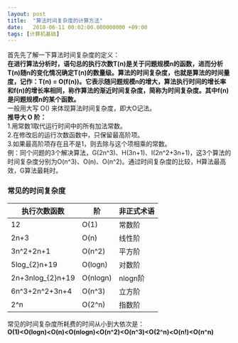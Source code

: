 ```yaml
---
layout: post
title:  "算法时间复杂度的计算方法"
date:   2018-06-11 00:02:00.000000000 +09:00
tags: [计算机基础]
---
```

首先先了解一下算法时间复杂度的定义：    
**在进行算法分析时，语句总的执行次数T(n)是关于问题规模n的函数，进而分析T(n)随n的变化情况确定T(n)的数量级。算法的时间复杂度，也就是算法的时间量度，记作：T(n) = O(f(n))。它表示随问题规模n的增大，算法执行时间的增长率和f(n)的增长率相同，称作算法的渐近时间复杂度，简称为时间复杂度。其中f(n)是问题规模n的某个函数。**    
一般用大写 O() 来体现算法时间复杂度，即大O记法。        
**推导大 O 阶：**    
1.用常数1取代运行时间中的所有加法常数。    
2.在修改后的运行次数函数中，只保留最高阶项。    
3.如果最高阶项存在且不是1，则去除与这个项相乘的常数。    
例：同个问题的3个解决算法，G(2n^3)、H(3n+1)、I(2n^2+3n+1)，这3个算法的时间复杂度分别为O(n^3)、O(n)、O(n^2)。通过时间复杂度的比较，H算法最高效，G算法最耗时。    
### 常见的时间复杂度
| 执行次数函数 |  阶  | 非正式术语 |    
| ---------- | ---- | -------- |    
| 12 | O(1) | 常数阶 |    
| 2n+3 | O(n) | 线性阶 |    
| 3n^2+2n+1 | O(n^2) | 平方阶 |    
| 5log_{2}n+19 | O(logn) | 对数阶 |    
| 2n+3nlog_{2}n+19 | O(nlogn) | nlogn阶 |    
| 6n^3+2n^2+3n+4 | O(n^3) | 立方阶 |    
| 2^n | O(2^n) | 指数阶 |    
常见的时间复杂度所耗费的时间从小到大依次是：    
**O(1)<O(logn)<O(n)<O(nlogn)<O(n^2)<O(n^3)<O(2^n)<O(n!)<O(n^n)**

